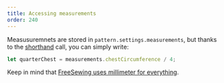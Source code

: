 ```yaml
---
title: Accessing measurements
order: 240
---
```


Measusuremnets are stored in `pattern.settings.measurements`, but thanks 
to the [shorthand](/howtos/core/shorthand/) call, you can simply write:

```js
let quarterChest = measurements.chestCircumference / 4;
```

<Note>

Keep in mind that [FreeSewing uses millimeter for everything](/guides/overview/about/units/).

</Note>
